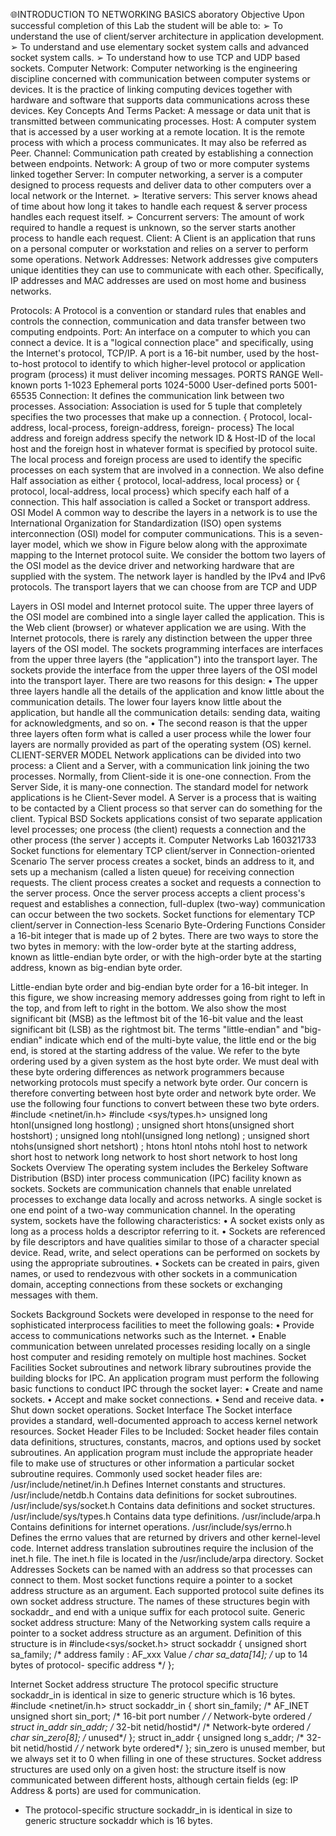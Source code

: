 🌐INTRODUCTION TO NETWORKING BASICS
aboratory Objective
Upon successful completion of this Lab the student will be able to:
➢ To understand the use of client/server architecture in application development.
➢ To understand and use elementary socket system calls and advanced socket system
calls.
➢ To understand how to use TCP and UDP based sockets.
Computer Network:
Computer networking is the engineering discipline concerned with communication between
computer systems or devices.
It is the practice of linking computing devices together with hardware and software that
supports data communications across these devices.
Key Concepts And Terms
Packet: A message or data unit that is transmitted between communicating processes.
Host: A computer system that is accessed by a user working at a remote location. It is the
remote process with which a process communicates. It may also be referred as Peer.
Channel: Communication path created by establishing a connection between endpoints.
Network: A group of two or more computer systems linked together
Server: In computer networking, a server is a computer designed to process requests and
deliver data to other computers over a local network or the Internet.
➢ Iterative servers: This server knows ahead of time about how long it takes to handle
each request & server process handles each request itself.
➢ Concurrent servers: The amount of work required to handle a request is unknown,
so the server starts another process to handle each request.
Client: A Client is an application that runs on a personal computer or workstation and relies
on a server to perform some operations.
Network Addresses: Network addresses give computers unique identities they can use to
communicate with each other. Specifically, IP addresses and MAC addresses are used on
most home and business networks.

Protocols: A Protocol is a convention or standard rules that enables and controls the
connection, communication and data transfer between two computing endpoints.
Port: An interface on a computer to which you can connect a device. It is a "logical
connection place" and specifically, using the Internet's protocol, TCP/IP.
A port is a 16-bit number, used by the host-to-host protocol to identify to which
higher-level protocol or application program (process) it must deliver incoming messages.
PORTS RANGE
Well-known ports 1-1023
Ephemeral ports 1024-5000
User-defined
ports
5001-65535
Connection: It defines the communication link between two processes.
Association: Association is used for 5 tuple that completely specifies the two processes that
make up a connection.
{ Protocol, local-address, local-process, foreign-address, foreign- process}
The local address and foreign address specify the network ID & Host-ID of the local host and
the foreign host in whatever format is specified by protocol suite.
The local process and foreign process are used to identify the specific processes on each
system that are involved in a connection.
We also define Half association as either
{ protocol, local-address, local process} or { protocol, local-address, local process}
which specify each half of a connection. This half association is called a Socket or transport
address.
OSI Model
A common way to describe the layers in a network is to use the International Organization for
Standardization (ISO) open systems interconnection (OSI) model for computer
communications. This is a seven-layer model, which we show in Figure below along with the
approximate mapping to the Internet protocol suite.
We consider the bottom two layers of the OSI model as the device driver and networking
hardware that are supplied with the system. The network layer is handled by the IPv4 and
IPv6 protocols. The transport layers that we can choose from are TCP and UDP


Layers in OSI model and Internet protocol suite.
The upper three layers of the OSI model are combined into a single layer called the
application. This is the Web client (browser) or whatever application we are using. With the
Internet protocols, there is rarely any distinction between the upper three layers of the OSI
model.
The sockets programming interfaces are interfaces from the upper three layers (the
"application") into the transport layer. The sockets provide the interface from the upper three
layers of the OSI model into the transport layer.
There are two reasons for this design:
• The upper three layers handle all the details of the application and know little about
the communication details. The lower four layers know little about the application,
but handle all the communication details: sending data, waiting for acknowledgments,
and so on.
• The second reason is that the upper three layers often form what is called a user
process while the lower four layers are normally provided as part of the operating
system (OS) kernel.
CLIENT-SERVER MODEL
Network applications can be divided into two process: a Client and a Server, with a
communication link joining the two processes.
Normally, from Client-side it is one-one connection. From the Server Side, it is many-one
connection.
The standard model for network applications is he Client-Sever model. A Server is a process
that is waiting to be contacted by a Client process so that server can do something for the
client.
Typical BSD Sockets applications consist of two separate application level processes; one
process (the client) requests a connection and the other process (the server ) accepts it.
Computer Networks Lab 160321733
Socket functions for elementary TCP client/server in Connection-oriented Scenario
The server process creates a socket, binds an address to it, and sets up a mechanism (called a
listen queue) for receiving connection requests. The client process creates a socket and
requests a connection to the server process. Once the server process accepts a client process's
request and establishes a connection, full-duplex (two-way) communication can occur
between the two sockets.
Socket functions for elementary TCP client/server in Connection-less Scenario
Byte-Ordering Functions
Consider a 16-bit integer that is made up of 2 bytes. There are two ways to store the two
bytes in memory: with the low-order byte at the starting address, known as little-endian byte
order, or with the high-order byte at the starting address, known as big-endian byte order.

Little-endian byte order and big-endian byte order for a 16-bit integer.
In this figure, we show increasing memory addresses going from right to left in the top, and
from left to right in the bottom. We also show the most significant bit (MSB) as the leftmost
bit of the 16-bit value and the least significant bit (LSB) as the rightmost bit.
The terms "little-endian" and "big-endian" indicate which end of the multi-byte value, the
little end or the big end, is stored at the starting address of the value.
We refer to the byte ordering used by a given system as the host byte order. We must deal
with these byte ordering differences as network programmers because networking protocols
must specify a network byte order. Our concern is therefore converting between host byte
order and network byte order. We use the following four functions to convert between these
two byte orders.
#include <netinet/in.h>
#include <sys/types.h>
unsigned long htonl(unsigned long hostlong) ;
unsigned short htons(unsigned short hostshort) ;
unsigned long ntohl(unsigned long netlong) ;
unsigned short ntohs(unsigned short netshort) ;
htons
htonl
ntohs
ntohl
host to network short
host to network long
network to host short
network to host long
Sockets Overview
The operating system includes the Berkeley Software Distribution (BSD) inter process
communication (IPC) facility known as sockets. Sockets are communication channels that
enable unrelated processes to exchange data locally and across networks. A single socket is
one end point of a two-way communication channel.
In the operating system, sockets have the following characteristics:
• A socket exists only as long as a process holds a descriptor referring to it.
• Sockets are referenced by file descriptors and have qualities similar to those of a
character special device. Read, write, and select operations can be performed on
sockets by using the appropriate subroutines.
• Sockets can be created in pairs, given names, or used to rendezvous with other sockets
in a communication domain, accepting connections from these sockets or exchanging
messages with them.

Sockets Background
Sockets were developed in response to the need for sophisticated interprocess facilities to
meet the following goals:
• Provide access to communications networks such as the Internet.
• Enable communication between unrelated processes residing locally on a single host
computer and residing remotely on multiple host machines.
Socket Facilities
Socket subroutines and network library subroutines provide the building blocks for IPC. An
application program must perform the following basic functions to conduct IPC through the
socket layer:
• Create and name sockets.
• Accept and make socket connections.
• Send and receive data.
• Shut down socket operations.
Socket Interface
The Socket interface provides a standard, well-documented approach to access kernel
network resources.
Socket Header Files to be Included:
Socket header files contain data definitions, structures, constants, macros, and options used
by socket subroutines. An application program must include the appropriate header file to
make use of structures or other information a particular socket subroutine requires.
Commonly used socket header files are:
/usr/include/netinet/in.h Defines Internet constants and structures.
/usr/include/netdb.h Contains data definitions for socket subroutines.
/usr/include/sys/socket.h Contains data definitions and socket structures.
/usr/include/sys/types.h Contains data type definitions.
/usr/include/arpa.h Contains definitions for internet operations.
/usr/include/sys/errno.h Defines the errno values that are returned by drivers
and other kernel-level code.
Internet address translation subroutines require the inclusion of the inet.h file. The inet.h file
is located in the /usr/include/arpa directory.
Socket Addresses
Sockets can be named with an address so that processes can connect to them. Most socket
functions require a pointer to a socket address structure as an argument. Each supported
protocol suite defines its own socket address structure. The names of these structures begin
with sockaddr_ and end with a unique suffix for each protocol suite.
Generic socket address structure: Many of the Networking system calls require a pointer
to a socket address structure as an argument.
Definition of this structure is in
#include<sys/socket.h>
struct sockaddr {
unsigned short sa_family; /* address family : AF_xxx Value */
char sa_data[14]; /* up to 14 bytes of protocol- specific address */
};

Internet Socket address structure
The protocol specific structure sockaddr_in is identical in size to generic
structure which is 16 bytes.
#include <netinet/in.h>
struct sockaddr_in {
short sin_family; /* AF_INET
unsigned short sin_port; /* 16-bit port number */
/* Network-byte ordered */
struct in_addr sin_addr; /* 32-bit netid/hostid*/
/* Network-byte ordered */
char sin_zero[8]; /* unused*/
};
struct in_addr {
unsigned long s_addr; /* 32-bit netid/hostid */
/* network byte ordered*/
};
sin_zero is unused member, but we always set it to 0 when filling in one of these structures.
Socket address structures are used only on a given host: the structure itself is now
communicated between different hosts, although certain fields (eg: IP Address & ports) are
used for communication.
* The protocol-specific structure sockaddr_in is identical in size to generic structure sockaddr
which is 16 bytes.
